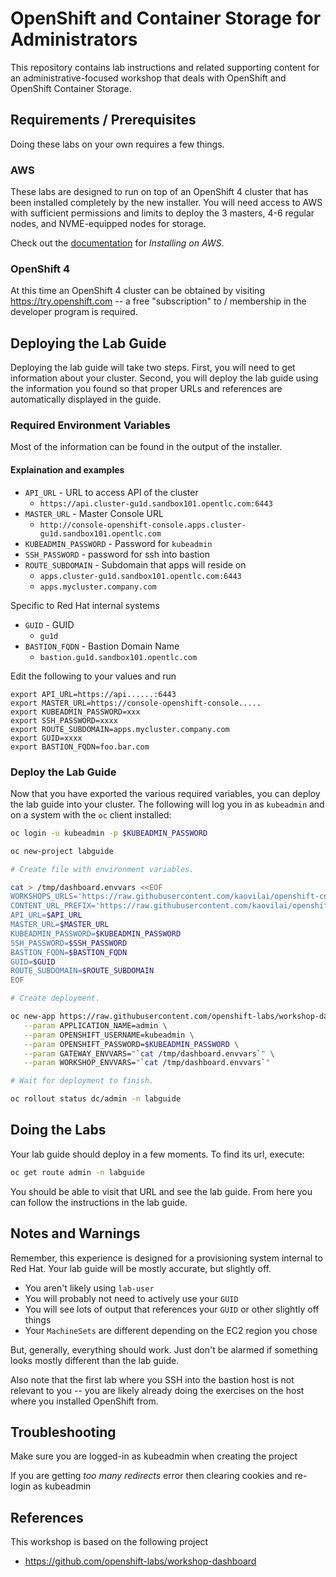 # OpenShift and Container Storage for Administrators
This repository contains lab instructions and related supporting content for
an administrative-focused workshop that deals with OpenShift and OpenShift
Container Storage.

## Requirements / Prerequisites
Doing these labs on your own requires a few things.

### AWS
These labs are designed to run on top of an OpenShift 4 cluster that has been
installed completely by the new installer. You will need access to AWS with
sufficient permissions and limits to deploy the 3 masters, 4-6 regular nodes,
and NVME-equipped nodes for storage.

Check out the
[documentation](https://docs.openshift.com/container-platform/4.1/welcome/index.html)
for _Installing on AWS_.

### OpenShift 4
At this time an OpenShift 4 cluster can be obtained by visiting
https://try.openshift.com -- a free "subscription" to / membership in the
developer program is required.

## Deploying the Lab Guide
Deploying the lab guide will take two steps. First, you will need to get
information about your cluster. Second, you will deploy the lab guide using
the information you found so that proper URLs and references are
automatically displayed in the guide.

### Required Environment Variables
Most of the information can be found in the output of the installer.

#### Explaination and examples
- `API_URL` - URL to access API of the cluster
    - `https://api.cluster-gu1d.sandbox101.opentlc.com:6443`
- `MASTER_URL` - Master Console URL
    - `http://console-openshift-console.apps.cluster-gu1d.sandbox101.opentlc.com`
- `KUBEADMIN_PASSWORD` - Password for `kubeadmin`
- `SSH_PASSWORD` - password for ssh into bastion
- `ROUTE_SUBDOMAIN` - Subdomain that apps will reside on
    - `apps.cluster-gu1d.sandbox101.opentlc.com:6443`
    - `apps.mycluster.company.com`

Specific to Red Hat internal systems
- `GUID` - GUID
    - `gu1d`
- `BASTION_FQDN` - Bastion Domain Name
    - `bastion.gu1d.sandbox101.opentlc.com`

Edit the following to your values and run
```
export API_URL=https://api......:6443
export MASTER_URL=https://console-openshift-console.....
export KUBEADMIN_PASSWORD=xxx
export SSH_PASSWORD=xxxx
export ROUTE_SUBDOMAIN=apps.mycluster.company.com
export GUID=xxxx
export BASTION_FQDN=foo.bar.com
```
### Deploy the Lab Guide
Now that you have exported the various required variables, you can deploy the
lab guide into your cluster. The following will log you in
as `kubeadmin` and on a system with the `oc` client installed:
```bash
oc login -u kubeadmin -p $KUBEADMIN_PASSWORD

oc new-project labguide

# Create file with environment variables.

cat > /tmp/dashboard.envvars <<EOF
WORKSHOPS_URLS='https://raw.githubusercontent.com/kaovilai/openshift-cns-testdrive/ocp4-prod/labguide/_ocp_admin_testdrive.yaml'
CONTENT_URL_PREFIX='https://raw.githubusercontent.com/kaovilai/openshift-cns-testdrive/ocp4-prod/labguide/'
API_URL=$API_URL
MASTER_URL=$MASTER_URL
KUBEADMIN_PASSWORD=$KUBEADMIN_PASSWORD
SSH_PASSWORD=$SSH_PASSWORD
BASTION_FQDN=$BASTION_FQDN
GUID=$GUID
ROUTE_SUBDOMAIN=$ROUTE_SUBDOMAIN
EOF

# Create deployment.

oc new-app https://raw.githubusercontent.com/openshift-labs/workshop-dashboard/2.13.1/templates/production.json \
   --param APPLICATION_NAME=admin \
   --param OPENSHIFT_USERNAME=kubeadmin \
   --param OPENSHIFT_PASSWORD=$KUBEADMIN_PASSWORD \
   --param GATEWAY_ENVVARS="`cat /tmp/dashboard.envvars`" \
   --param WORKSHOP_ENVVARS="`cat /tmp/dashboard.envvars`"

# Wait for deployment to finish.

oc rollout status dc/admin -n labguide
```

## Doing the Labs
Your lab guide should deploy in a few moments. To find its url, execute:

```bash
oc get route admin -n labguide
```

You should be able to visit that URL and see the lab guide. From here you can
follow the instructions in the lab guide.

## Notes and Warnings
Remember, this experience is designed for a provisioning system internal to
Red Hat. Your lab guide will be mostly accurate, but slightly off.

* You aren't likely using `lab-user`
* You will probably not need to actively use your `GUID`
* You will see lots of output that references your `GUID` or other slightly off
  things
* Your `MachineSets` are different depending on the EC2 region you chose

But, generally, everything should work. Just don't be alarmed if something
looks mostly different than the lab guide.

Also note that the first lab where you SSH into the bastion host is not
relevant to you -- you are likely already doing the exercises on the host
where you installed OpenShift from.

## Troubleshooting
Make sure you are logged-in as kubeadmin when creating the project

If you are getting _too many redirects_ error then clearing cookies and re-login as kubeadmin

## References
This workshop is based on the following project
- https://github.com/openshift-labs/workshop-dashboard